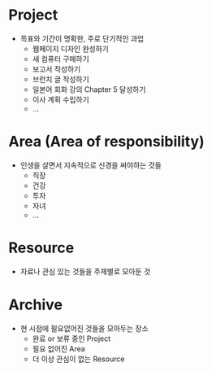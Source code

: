 # Project
- 목표와 기간이 명확한, 주로 단기적인 과업
	- 웹페이지 디자인 완성하기
	- 새 컴퓨터 구매하기
	- 보고서 작성하기
	- 브런치 글 작성하기
	- 일본어 회화 강의 Chapter 5 달성하기
	- 이사 계획 수립하기
	- ...

# Area (Area of responsibility)
- 인생을 살면서 지속적으로 신경을 써야하는 것들
	- 직장
	- 건강
	- 투자
	- 자녀
	- ...

# Resource
- 자료나 관심 있는 것들을 주제별로 모아둔 것

# Archive
- 현 시점에 필요없어진 것들을 모아두는 장소
	- 완료 or 보류 중인 Project
	- 필요 없어진 Area  
	- 더 이상 관심이 없는 Resource